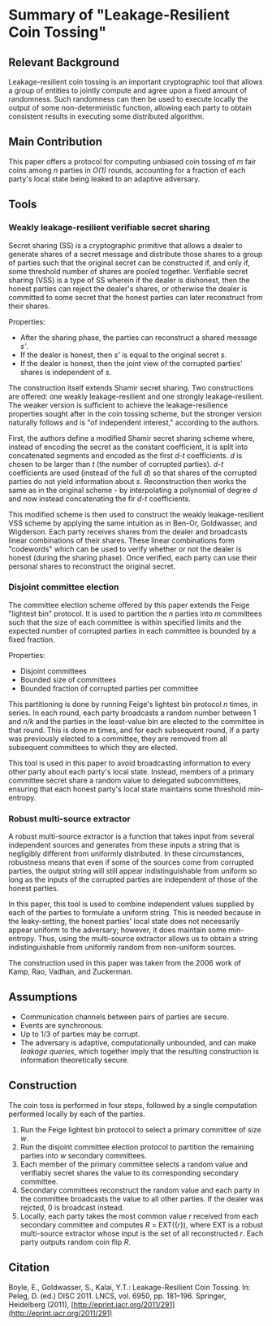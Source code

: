 # Summary of "Leakage-Resilient Coin Tossing"

## Relevant Background

Leakage-resilient coin tossing is an important cryptographic tool that allows a group of entities to jointly compute and agree upon a fixed amount of randomness. Such randomness can then be used to execute locally the output of some non-deterministic function, allowing each party to obtain consistent results in executing some distributed algorithm.

## Main Contribution

This paper offers a protocol for computing unbiased coin tossing of _m_ fair coins among _n_ parties in _O(1)_ rounds, accounting for a fraction of each party's local state being leaked to an adaptive adversary.

## Tools

### Weakly leakage-resilient verifiable secret sharing

Secret sharing (SS) is a cryptographic primitive that allows a dealer to generate shares of a secret message and distribute those shares to a group of parties such that the original secret can be constructed if, and only if, some threshold number of shares are pooled together. Verifiable secret sharing (VSS) is a type of SS wherein if the dealer is dishonest, then the honest parties can reject the dealer's shares, or otherwise the dealer is committed to some secret that the honest parties can later reconstruct from their shares.

Properties:

 * After the sharing phase, the parties can reconstruct a shared message _s'_.
 * If the dealer is honest, then _s'_ is equal to the original secret _s_.
 * If the dealer is honest, then the joint view of the corrupted parties' shares is independent of _s_.

The construction itself extends Shamir secret sharing. Two constructions are offered: one weakly leakage-resilient and one strongly leakage-resilient. The weaker version is sufficient to achieve the leakage-resilience properties sought after in the coin tossing scheme, but the stronger version naturally follows and is "of independent interest," according to the authors.

First, the authors define a modified Shamir secret sharing scheme where, instead of encoding the secret as the constant coefficient, it is split into concatenated segments and encoded as the first _d-t_ coefficients. _d_ is chosen to be larger than _t_ (the number of corrupted parties). _d-t_ coefficients are used (instead of the full _d_) so that shares of the corrupted parties do not yield information about _s_. Reconstruction then works the same as in the original scheme - by interpolating a polynomial of degree _d_ and now instead concatenating the fir _d-t_ coefficients.

This modified scheme is then used to construct the weakly leakage-resilient VSS scheme by applying the same intuition as in Ben-Or, Goldwasser, and Wigderson. Each party receives shares from the dealer and broadcasts linear combinations of their shares. These linear combinations form "codewords" which can be used to verify whether or not the dealer is honest (during the sharing phase). Once verified, each party can use their personal shares to reconstruct the original secret.

### Disjoint committee election

The committee election scheme offered by this paper extends the Feige "lightest bin" protocol. It is used to partition the _n_ parties into _m_ committees such that the size of each committee is within specified limits and the expected number of corrupted parties in each committee is bounded by a fixed fraction.

Properties:

 * Disjoint committees
 * Bounded size of committees
 * Bounded fraction of corrupted parties per committee
 
This partitioning is done by running Feige's lightest bin protocol _n_ times, in series. In each round, each party broadcasts a random number between 1 and _n/k_ and the parties in the least-value bin are elected to the committee in that round. This is done _m_ times, and for each subsequent round, if a party was previously elected to a committee, they are removed from all subsequent committees to which they are elected.

This tool is used in this paper to avoid broadcasting information to every other party about each party's local state. Instead, members of a primary committee secret share a random value to delegated subcommittees, ensuring that each honest party's local state maintains some threshold min-entropy.

### Robust multi-source extractor

A robust multi-source extractor is a function that takes input from several independent sources and generates from these inputs a string that is negligibly different from uniformly distributed. In these circumstances, robustness means that even if some of the sources come from corrupted parties, the output string will still appear indistinguishable from uniform so long as the inputs of the corrupted parties are independent of those of the honest parties.

In this paper, this tool is used to combine independent values supplied by each of the parties to formulate a uniform string. This is needed because in the leaky-setting, the honest parties' local state does not necessarily appear uniform to the adversary; however, it does maintain some min-entropy. Thus, using the multi-source extractor allows us to obtain a string indistinguishable from uniformly random from non-uniform sources.

The construction used in this paper was taken from the 2006 work of Kamp, Rao, Vadhan, and Zuckerman.

## Assumptions

 * Communication channels between pairs of parties are secure.
 * Events are synchronous.
 * Up to 1/3 of parties may be corrupt.
 * The adversary is adaptive, computationally unbounded, and can make _leakage queries_, which together imply that the resulting construction is information theoretically secure.

## Construction

The coin toss is performed in four steps, followed by a single computation performed locally by each of the parties.

 1. Run the Feige lightest bin protocol to select a primary committee of size _w_.
 2. Run the disjoint committee election protocol to partition the remaining parties into _w_ secondary committees.
 3. Each member of the primary committee selects a random value and verifiably secret shares the value to its corresponding secondary committee.
 4. Secondary committees reconstruct the random value and each party in the committee broadcasts the value to all other parties. If the dealer was rejcted, 0 is broadcast instead.
 5. Locally, each party takes the most common value _r_ received from each secondary committee and computes _R_ = EXT({_r_}), where EXT is a robust multi-source extractor whose input is the set of all reconstructed _r_. Each party outputs random coin flip _R_.

## Citation

Boyle, E., Goldwasser, S., Kalai, Y.T.: Leakage-Resilient Coin Tossing. In: Peleg, D. (ed.) DISC 2011. LNCS, vol. 6950, pp. 181–196. Springer, Heidelberg (2011), [http://eprint.iacr.org/2011/291](http://eprint.iacr.org/2011/291)
